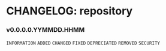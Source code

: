 # CHANGELOG: repository

### v0.0.0.0.YYMMDD.HHMM
`INFORMATION`
`ADDED`
`CHANGED`
`FIXED`
`DEPRECIATED`
`REMOVED`
`SECURITY`